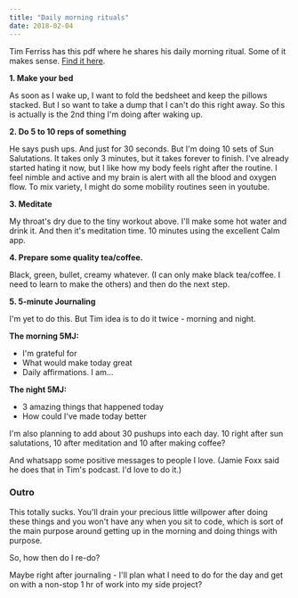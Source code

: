```yaml
---
title: "Daily morning rituals"
date: 2018-02-04
---
```


Tim Ferriss has this pdf where he shares his daily morning ritual. Some of it makes sense. [Find it here](https://fhww.files.wordpress.com/2017/05/5-morning-rituals-that-help-me-win-the-day1.pdf).


__1. Make your bed__

As soon as I wake up, I want to fold the bedsheet and keep the pillows stacked. But I so want to take a dump that I can't do this right away. So this is actually is the 2nd thing I'm doing after waking up.

__2. Do 5 to 10 reps of something__

He says push ups. And just for 30 seconds. But I'm doing 10 sets of Sun Salutations. It takes only 3 minutes, but it takes forever to finish. I've already started hating it now, but I like how my body feels right after the routine. I feel nimble and active and my brain is alert with all the blood and oxygen flow. To mix variety, I might do some mobility routines seen in youtube.

__3. Meditate__

My throat's dry due to the tiny workout above. I'll make some hot water and drink it.  And then it's meditation time. 10 minutes using the excellent Calm app.

__4. Prepare some quality tea/coffee.__

Black, green, bullet, creamy whatever. (I can only make black tea/coffee. I need to learn to make the others) and then do the next step.

__5. 5-minute Journaling__

I'm yet to do this. But Tim idea is to do it twice - morning and night.


__The morning 5MJ:__

* I'm grateful for
* What would make today great
* Daily affirmations. I am...


__The night 5MJ:__

* 3 amazing things that happened today
* How could I've made today better

I'm also planning to add about 30 pushups into each day. 10 right after sun salutations, 10 after meditation and 10 after making coffee?

And whatsapp some positive messages to people I love. (Jamie Foxx said he does that in Tim's podcast. I'd love to do it.)

### Outro
This totally sucks. You'll drain your precious little willpower after doing these things and you won't have any when you sit to code, which is sort of the main purpose around getting up in the morning and doing things with purpose.

So, how then do I re-do?

Maybe right after journaling - I'll plan what I need to do for the day and get on with a non-stop 1 hr of work into my side project?
